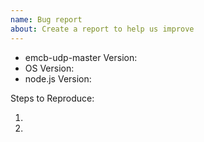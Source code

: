 ```yaml
---
name: Bug report
about: Create a report to help us improve
---
```


<!-- Please search existing issues to avoid creating duplicates. -->

- emcb-udp-master Version:
- OS Version:
- node.js Version:

Steps to Reproduce:

1.
2.
